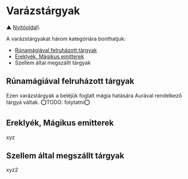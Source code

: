 # Varázstárgyak

▲ [Nyitóoldal](start.md)\

A varázstárgyakat három kategóriára bonthatjuk:
- [Rúnamágiával felruházott tárgyak](#r%C3%BAnam%C3%A1gi%C3%A1val-felruh%C3%A1zott-t%C3%A1rgyak)
- [Ereklyék, Mágikus emitterek](#erekly%C3%A9k-m%C3%A1gikus-emitterek)
- Szellem által megszállt tárgyak

## Rúnamágiával felruházott tárgyak

Ezen varázstárgyak a beléjük foglalt mágia hatására Aurával rendelkező tárgyá váltak.
⭕TODO: folytatni⭕


## Ereklyék, Mágikus emitterek

xyz

## Szellem által megszállt tárgyak

xyz2
